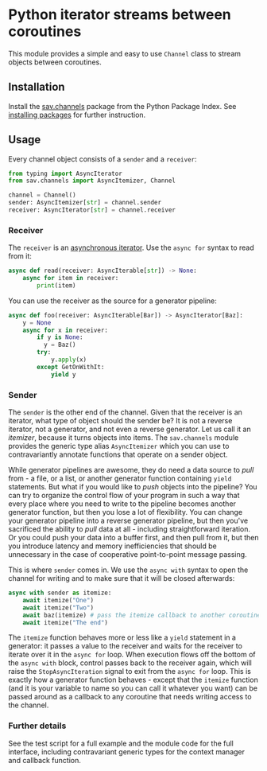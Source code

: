 # Python iterator streams between coroutines

This module provides a simple and easy to use `Channel` class to stream objects
between coroutines.

## Installation

Install the [sav.channels](https://pypi.org/project/sav.channels/) package from
the Python Package Index. See [installing packages](https://packaging.python.org/tutorials/installing-packages/) for further instruction.

## Usage

Every channel object consists of a `sender` and a `receiver`:

```python
from typing import AsyncIterator
from sav.channels import AsyncItemizer, Channel

channel = Channel()
sender: AsyncItemizer[str] = channel.sender
receiver: AsyncIterator[str] = channel.receiver
```

### Receiver

The `receiver` is an [asynchronous iterator](https://docs.python.org/3/glossary.html#term-asynchronous-iterator).
Use the `async for` syntax to read from it:

```python
async def read(receiver: AsyncIterable[str]) -> None:    
    async for item in receiver:
        print(item)      
```

You can use the receiver as the source for a generator pipeline:

```python
async def foo(receiver: AsyncIterable[Bar]) -> AsyncIterator[Baz]:
    y = None
    async for x in receiver:
        if y is None:
          y = Baz()
        try:
            y.apply(x)
        except GetOnWithIt:
            yield y
```

### Sender

The `sender` is the other end of the channel. Given that the receiver is an iterator, what type of object should the sender be? It is not a reverse iterator, not a generator, and not even a reverse generator. Let us call it an *itemizer*, because it turns objects into items. The `sav.channels` module provides the generic type alias `AsyncItemizer` which you can use to contravariantly annotate functions that operate on a sender object.

While generator pipelines are awesome, they do need a data source to *pull* from - a file, or a list, or another generator function containing `yield` statements. But what if you would like to *push* objects into the pipeline? You can try to organize the control flow of your program in such a way that every place where you need to write to the pipeline becomes another generator function, but then you lose a lot of flexibility. You can change your generator pipeline into a reverse generator pipeline, but then you've sacrificed the ability to *pull* data at all - including straightforward iteration. Or you could push your data into a buffer first, and then pull from it, but then you introduce latency and memory inefficiencies that should be unnecessary in the case of cooperative point-to-point message passing.

This is where `sender` comes in. We use the `async with` syntax to open the channel for writing and to make sure that it will be closed afterwards:

```python
async with sender as itemize:
    await itemize("One")
    await itemize("Two")
    await baz(itemize) # pass the itemize callback to another coroutine
    await itemize("The end")
```

The `itemize` function behaves more or less like a `yield` statement in a generator: it passes a value to the receiver and waits for the receiver to iterate over it in the `async for` loop. When execution flows off the bottom of the `async with` block, control passes back to the receiver again, which will raise the `StopAsyncIteration` signal to exit from the `async for` loop. This is exactly how a generator function behaves - except that the `itemize` function (and it is your variable to name so you can call it whatever you want) can be passed around as a callback to any coroutine that needs writing access to the channel.

### Further details

See the test script for a full example and the module code for the full interface, including contravariant generic types for the context manager and callback function.
